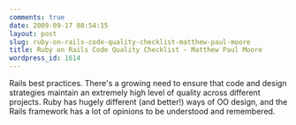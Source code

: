 ```yaml
---
comments: true
date: 2009-09-17 08:54:15
layout: post
slug: ruby-on-rails-code-quality-checklist-matthew-paul-moore
title: Ruby on Rails Code Quality Checklist - Matthew Paul Moore
wordpress_id: 1614
---
```


Rails best practices. There's a growing need to ensure that code and design strategies maintain an extremely high level of quality across different projects. Ruby has hugely different (and better!) ways of OO design, and the Rails framework has a lot of opinions to be understood and remembered.
